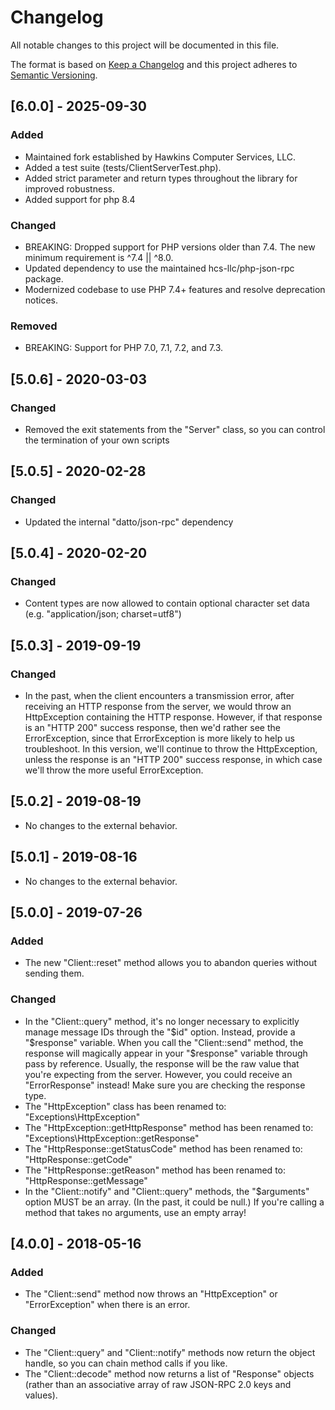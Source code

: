 # Changelog

All notable changes to this project will be documented in this file.

The format is based on [Keep a Changelog](http://keepachangelog.com/en/1.0.0/)
and this project adheres to [Semantic Versioning](http://semver.org/spec/v2.0.0.html).

## [6.0.0] - 2025-09-30
### Added
 - Maintained fork established by Hawkins Computer Services, LLC.
 - Added a test suite (tests/ClientServerTest.php).
 - Added strict parameter and return types throughout the library for improved robustness.
 - Added support for php 8.4

### Changed
 - BREAKING: Dropped support for PHP versions older than 7.4. The new minimum requirement is ^7.4 || ^8.0.
 - Updated dependency to use the maintained hcs-llc/php-json-rpc package.
 - Modernized codebase to use PHP 7.4+ features and resolve deprecation notices.

### Removed
 - BREAKING: Support for PHP 7.0, 7.1, 7.2, and 7.3.

## [5.0.6] - 2020-03-03
### Changed
 - Removed the exit statements from the "Server" class, so you can control the
   termination of your own scripts

## [5.0.5] - 2020-02-28
### Changed
 - Updated the internal "datto/json-rpc" dependency

## [5.0.4] - 2020-02-20
### Changed
 - Content types are now allowed to contain optional character set data
   (e.g. "application/json; charset=utf8")

## [5.0.3] - 2019-09-19
### Changed
 - In the past, when the client encounters a transmission error, after receiving
   an HTTP response from the server, we would throw an HttpException containing
   the HTTP response. However, if that response is an "HTTP 200" success response,
   then we'd rather see the ErrorException, since that ErrorException is more
   likely to help us troubleshoot. In this version, we'll continue to throw the
   HttpException, unless the response is an "HTTP 200" success response,
   in which case we'll throw the more useful ErrorException.

## [5.0.2] - 2019-08-19
 - No changes to the external behavior.

## [5.0.1] - 2019-08-16
 - No changes to the external behavior.

## [5.0.0] - 2019-07-26
### Added
 - The new "Client::reset" method allows you to abandon queries without sending
   them.
### Changed
 - In the "Client::query" method, it's no longer necessary to explicitly
   manage message IDs through the "$id" option. Instead, provide a "$response"
   variable. When you call the "Client::send" method, the response will magically
   appear in your "$response" variable through pass by reference. Usually, the
   response will be the raw value that you're expecting from the server.
   However, you could receive an "ErrorResponse" instead! Make sure you are
   checking the response type.
 - The "HttpException" class has been renamed to: "Exceptions\HttpException"
 - The "HttpException::getHttpResponse" method has been renamed to: "Exceptions\HttpException::getResponse"
 - The "HttpResponse::getStatusCode" method has been renamed to: "HttpResponse::getCode"
 - The "HttpResponse::getReason" method has been renamed to: "HttpResponse::getMessage"
 - In the "Client::notify" and "Client::query" methods, the "$arguments" option
   MUST be an array. (In the past, it could be null.) If you're calling a method
   that takes no arguments, use an empty array!

## [4.0.0] - 2018-05-16
### Added
 - The "Client::send" method now throws an "HttpException" or "ErrorException"
   when there is an error.

### Changed
 - The "Client::query" and "Client::notify" methods now return the object handle,
   so you can chain method calls if you like.
 - The "Client::decode" method now returns a list of "Response" objects
   (rather than an associative array of raw JSON-RPC 2.0 keys and values).
